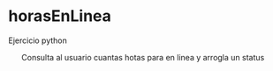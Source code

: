 # horasEnLinea
Ejercicio python
<ul>Consulta al usuario cuantas hotas para en linea y arrogla un status</ul>
